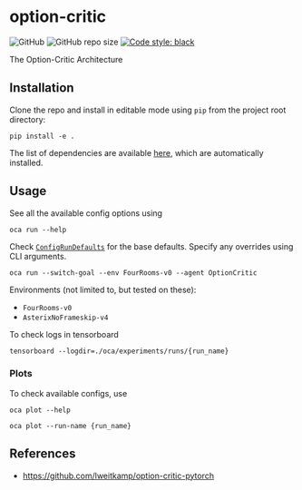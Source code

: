 # option-critic

![GitHub](https://img.shields.io/github/license/AshrithSagar/option-critic)
![GitHub repo size](https://img.shields.io/github/repo-size/AshrithSagar/option-critic)
[![Code style: black](https://img.shields.io/badge/code%20style-black-000000.svg)](https://github.com/psf/black)

The Option-Critic Architecture

## Installation

Clone the repo and install in editable mode using `pip` from the project root directory:

```shell
pip install -e .
```

The list of dependencies are available [here](requirements.txt), which are automatically installed.

## Usage

See all the available config options using

```shell
oca run --help
```

Check [`ConfigRunDefaults`](oca/utils/config.py) for the base defaults.
Specify any overrides using CLI arguments.

```shell
oca run --switch-goal --env FourRooms-v0 --agent OptionCritic
```

Environments (not limited to, but tested on these):

- `FourRooms-v0`
- `AsterixNoFrameskip-v4`

To check logs in tensorboard

```shell
tensorboard --logdir=./oca/experiments/runs/{run_name}
```

### Plots

To check available configs, use

```shell
oca plot --help
```

```shell
oca plot --run-name {run_name}
```

## References

- <https://github.com/lweitkamp/option-critic-pytorch>
